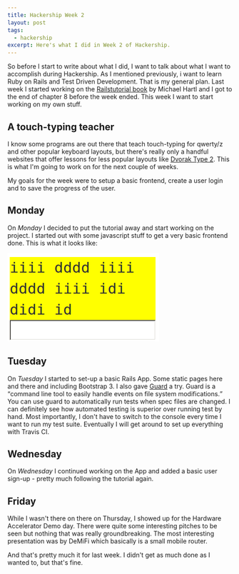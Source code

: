 ```yaml
---
title: Hackership Week 2
layout: post
tags:
  - hackership
excerpt: Here's what I did in Week 2 of Hackership.
---
```



So before I start to write about what I did, I want to talk about what I want to accomplish during Hackership. As I mentioned previously, i want to learn Ruby on Rails and Test Driven Development. That is my general plan. Last week I started working on the [Railstutorial book](http://ruby.railstutorial.org/ruby-on-rails-tutorial-book) by Michael Hartl and I got to the end of chapter 8 before the week ended. This week I want to start working on my own stuff.

## A touch-typing teacher
I know some programs are out there that teach touch-typing for qwerty/z and other popular keyboard layouts, but there's really only a handful websites that offer lessons for less popular layouts like [Dvorak Type 2](http://de.wikipedia.org/wiki/Datei:Tastatur_dvorak_farbe_optimiert.jpg). This is what I'm going to work on for the next couple of weeks.

My goals for the week were to setup a basic frontend, create a user login and to save the progress of the user.

## Monday
On *Monday* I decided to put the tutorial away and start working on the project. I started out with some javascript stuff to get a very basic frontend done. This is what it looks like:

<a href="/assets/images/posts/2013-11-24-hackership2/frontend1.png" class="thumbnail">
  <img src="/assets/images/posts/2013-11-24-hackership2/frontend1.png" alt="screenshot" />
</a>

## Tuesday
On *Tuesday* I started to set-up a basic Rails App. Some static pages here and there and including Bootstrap 3. I also gave [Guard](https://github.com/guard/guard) a try. Guard is a <q>command line tool to easily handle events on file system modifications.</q> You can use guard to automatically run tests when spec files are changed. I can definitely see how automated testing is superior over running test by hand. Most importantly, I don't have to switch to the console every time I want to run my test suite. Eventually I will get around to set up everything with Travis CI.

## Wednesday
On *Wednesday* I continued working on the App and added a basic user sign-up - pretty much following the tutorial again.

## Friday
While I wasn't there on there on Thursday, I showed up for the Hardware Accelerator Demo day. There were quite some interesting pitches to be seen but nothing that was really groundbreaking. The most interesting presentation was by DeMiFi which basically is a small mobile router.

And that's pretty much it for last week. I didn't get as much done as I wanted to, but that's fine.
